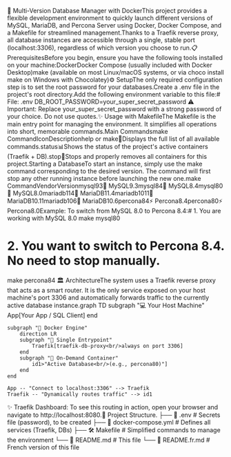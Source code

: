 🚀 Multi-Version Database Manager with DockerThis project provides a flexible development environment to quickly launch different versions of MySQL, MariaDB, and Percona Server using Docker, Docker Compose, and a Makefile for streamlined management.Thanks to a Traefik reverse proxy, all database instances are accessible through a single, stable port (localhost:3306), regardless of which version you choose to run.📋 PrerequisitesBefore you begin, ensure you have the following tools installed on your machine:DockerDocker Compose (usually included with Docker Desktop)make (available on most Linux/macOS systems, or via choco install make on Windows with Chocolatey)⚙️ SetupThe only required configuration step is to set the root password for your databases.Create a .env file in the project's root directory.Add the following environment variable to this file:# File: .env
DB_ROOT_PASSWORD=your_super_secret_password
⚠️ Important: Replace your_super_secret_password with a strong password of your choice. Do not use quotes.✨ Usage with MakefileThe Makefile is the main entry point for managing the environment. It simplifies all operations into short, memorable commands.Main Commandsmake CommandIconDescriptionhelp or make📜Displays the full list of all available commands.status📊Shows the status of the project's active containers (Traefik + DB).stop🛑Stops and properly removes all containers for this project.Starting a DatabaseTo start an instance, simply use the make command corresponding to the desired version. The command will first stop any other running instance before launching the new one.make CommandVendorVersionmysql93🐬 MySQL9.3mysql84🐬 MySQL8.4mysql80🐬 MySQL8.0mariadb114🐧 MariaDB11.4mariadb1011🐧 MariaDB10.11mariadb106🐧 MariaDB10.6percona84⚡ Percona8.4percona80⚡ Percona8.0Example: To switch from MySQL 8.0 to Percona 8.4:# 1. You are working with MySQL 8.0
make mysql80

# 2. You want to switch to Percona 8.4. No need to stop manually.
make percona84
🏛️ ArchitectureThe system uses a Traefik reverse proxy that acts as a smart router. It is the only service exposed on your host machine's port 3306 and automatically forwards traffic to the currently active database instance.graph TD
    subgraph "💻 Your Host Machine"
        App[Your App / SQL Client]
    end

    subgraph "🐳 Docker Engine"
        direction LR
        subgraph "🚪 Single Entrypoint"
            Traefik[traefik-db-proxy<br/>always on port 3306]
        end
        subgraph "🚀 On-Demand Container"
            id1>"Active Database<br/>(e.g., percona80)"]
        end
    end

    App -- "Connect to localhost:3306" --> Traefik
    Traefik -- "Dynamically routes traffic" --> id1
✨ Traefik Dashboard: To see this routing in action, open your browser and navigate to http://localhost:8080.📁 Project Structure.
├── 📜 .env                 # Secrets file (password), to be created
├── 🐳 docker-compose.yml  # Defines all services (Traefik, DBs)
├── 🛠️ Makefile             # Simplified commands to manage the environment
└── 📖 README.md           # This file
└── 📖 README.fr.md           # French version of this file